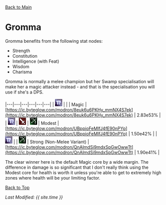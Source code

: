 [Back to Main](index.md)

# Gromma

Gromma benefits from the following stat nodes:
* Strength
* Constitution
* Intelligence (with Feat)
* Wisdom
* Charisma

Gromma is normally a melee champion but her Swamp specialisation will make her a magic attacker instead - and that is the specialisation you will use if she's a DPS.

|---|---|---|---|---|---|
| ![Magic Icon](images\magic.png) |   |   | Magic | [https://ic.byteglow.com/modron/8euk6u6PKHy_mmNX4S7ek](https://ic.byteglow.com/modron/8euk6u6PKHy_mmNX4S7ek) | 2.83e53% |
| ![Magic Icon](images\magic.png) | ![Melee Icon](images\melee.png) | ![Ranged Icon](images\ranged.png) | Modest | [https://ic.byteglow.com/modron/UBppioFeMIfJ4fE90nPYp](https://ic.byteglow.com/modron/UBppioFeMIfJ4fE90nPYp) | 1.50e42% |
| ![Magic Icon](images\magic.png) |   | ![Ranged Icon](images\ranged.png) | Strong (Non-Melee Variant) | [https://ic.byteglow.com/modron/QnAlmdSi9mdxSpGwOwwTt](https://ic.byteglow.com/modron/QnAlmdSi9mdxSpGwOwwTt) | 1.90e41% |

The clear winner here is the default Magic core by a wide margin. The difference in damage is so significant that I don't really think using the Modest core for health is worth it unless you're able to get to extremely high zones where health will be your limiting factor.

[Back to Top](#top)

*Last Modified: {{ site.time }}*